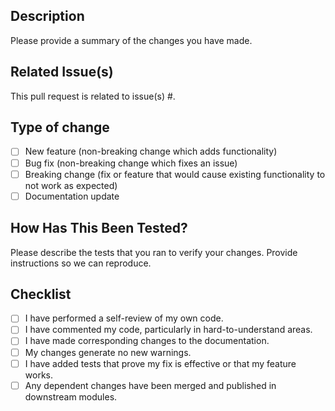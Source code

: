 ## Description

Please provide a summary of the changes you have made.

## Related Issue(s)

This pull request is related to issue(s) #.

## Type of change

- [ ] New feature (non-breaking change which adds functionality)
- [ ] Bug fix (non-breaking change which fixes an issue)
- [ ] Breaking change (fix or feature that would cause existing functionality to not work as expected)
- [ ] Documentation update

## How Has This Been Tested?

Please describe the tests that you ran to verify your changes. Provide
instructions so we can reproduce.

## Checklist

- [ ] I have performed a self-review of my own code.
- [ ] I have commented my code, particularly in hard-to-understand areas.
- [ ] I have made corresponding changes to the documentation.
- [ ] My changes generate no new warnings.
- [ ] I have added tests that prove my fix is effective or that my feature works.
- [ ] Any dependent changes have been merged and published in downstream modules.
